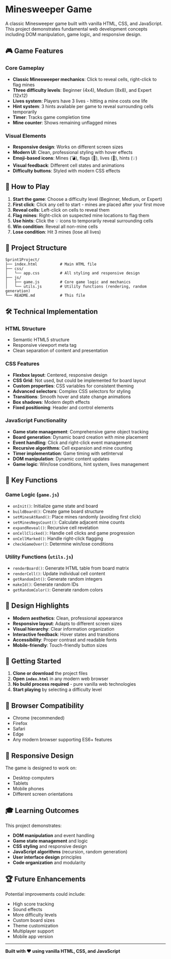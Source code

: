 # Minesweeper Game

A classic Minesweeper game built with vanilla HTML, CSS, and JavaScript. This project demonstrates fundamental web development concepts including DOM manipulation, game logic, and responsive design.

## 🎮 Game Features

### Core Gameplay
- **Classic Minesweeper mechanics**: Click to reveal cells, right-click to flag mines
- **Three difficulty levels**: Beginner (4x4), Medium (8x8), and Expert (12x12)
- **Lives system**: Players have 3 lives - hitting a mine costs one life
- **Hint system**: 3 hints available per game to reveal surrounding cells temporarily
- **Timer**: Tracks game completion time
- **Mine counter**: Shows remaining unflagged mines

### Visual Elements
- **Responsive design**: Works on different screen sizes
- **Modern UI**: Clean, professional styling with hover effects
- **Emoji-based icons**: Mines (💣), flags (🚩), lives (💖), hints (💡)
- **Visual feedback**: Different cell states and animations
- **Difficulty buttons**: Styled with modern CSS effects

## 🚀 How to Play

1. **Start the game**: Choose a difficulty level (Beginner, Medium, or Expert)
2. **First click**: Click any cell to start - mines are placed after your first move
3. **Reveal cells**: Left-click on cells to reveal them
4. **Flag mines**: Right-click on suspected mine locations to flag them
5. **Use hints**: Click the 💡 icons to temporarily reveal surrounding cells
6. **Win condition**: Reveal all non-mine cells
7. **Lose condition**: Hit 3 mines (lose all lives)

## 📁 Project Structure

```
Sprint1Project/
├── index.html          # Main HTML file
├── css/
│   └── app.css         # All styling and responsive design
├── js/
│   ├── game.js         # Core game logic and mechanics
│   └── utils.js        # Utility functions (rendering, random generation)
└── README.md           # This file
```

## 🛠️ Technical Implementation

### HTML Structure
- Semantic HTML5 structure
- Responsive viewport meta tag
- Clean separation of content and presentation

### CSS Features
- **Flexbox layout**: Centered, responsive design
- **CSS Grid**: Not used, but could be implemented for board layout
- **Custom properties**: CSS variables for consistent theming
- **Advanced selectors**: Complex CSS selectors for styling
- **Transitions**: Smooth hover and state change animations
- **Box shadows**: Modern depth effects
- **Fixed positioning**: Header and control elements

### JavaScript Functionality
- **Game state management**: Comprehensive game object tracking
- **Board generation**: Dynamic board creation with mine placement
- **Event handling**: Click and right-click event management
- **Recursive algorithms**: Cell expansion and mine counting
- **Timer implementation**: Game timing with setInterval
- **DOM manipulation**: Dynamic content updates
- **Game logic**: Win/lose conditions, hint system, lives management

## 🎯 Key Functions

### Game Logic (`game.js`)
- `onInit()`: Initialize game state and board
- `buildBoard()`: Create game board structure
- `setMinesAtRand()`: Place mines randomly (avoiding first click)
- `setMinesNegsCount()`: Calculate adjacent mine counts
- `expandReveal()`: Recursive cell revelation
- `onCellClicked()`: Handle cell clicks and game progression
- `onCellMarked()`: Handle right-click flagging
- `checkGameOver()`: Determine win/lose conditions

### Utility Functions (`utils.js`)
- `renderBoard()`: Generate HTML table from board matrix
- `renderCell()`: Update individual cell content
- `getRandomInt()`: Generate random integers
- `makeId()`: Generate random IDs
- `getRandomColor()`: Generate random colors

## 🎨 Design Highlights

- **Modern aesthetics**: Clean, professional appearance
- **Responsive layout**: Adapts to different screen sizes
- **Visual hierarchy**: Clear information organization
- **Interactive feedback**: Hover states and transitions
- **Accessibility**: Proper contrast and readable fonts
- **Mobile-friendly**: Touch-friendly button sizes

## 🚀 Getting Started

1. **Clone or download** the project files
2. **Open `index.html`** in any modern web browser
3. **No build process required** - pure vanilla web technologies
4. **Start playing** by selecting a difficulty level

## 🔧 Browser Compatibility

- Chrome (recommended)
- Firefox
- Safari
- Edge
- Any modern browser supporting ES6+ features

## 📱 Responsive Design

The game is designed to work on:
- Desktop computers
- Tablets
- Mobile phones
- Different screen orientations

## 🎓 Learning Outcomes

This project demonstrates:
- **DOM manipulation** and event handling
- **Game state management** and logic
- **CSS styling** and responsive design
- **JavaScript algorithms** (recursion, random generation)
- **User interface design** principles
- **Code organization** and modularity

## 🏆 Future Enhancements

Potential improvements could include:
- High score tracking
- Sound effects
- More difficulty levels
- Custom board sizes
- Theme customization
- Multiplayer support
- Mobile app version

---

**Built with ❤️ using vanilla HTML, CSS, and JavaScript**

